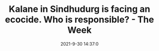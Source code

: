 ---
"title": "Kalane in Sindhudurg is facing an ecocide. Who is responsible? - The Week"
"date": "2021-9-30 14:37:0"
"feed_name": "GOOGLENEWSMINING"
"feed_website": "https://news.google.com/search?q=mining%2Bincident&hl=en-US&gl=US&ceid=US:en"
"feed_rss": "https://news.google.com/rss/search?q=mining%2Bincident&hl=en-US&gl=US&ceid=US:en"
"link": "https://www.theweek.in/theweek/statescan/2021/09/30/kalane-in-sindhudurg-is-facing-an-ecocide-who-is-responsible.html"
"source": "{'href': 'https://www.theweek.in', 'title': 'The Week'}"
"file": "_posts/2021-1-1-fff6ecc663de373528e0c9c3adee6619964e33d4.md"
"accident": "0"
"drilling": "0"
"dead": "0"
"injured": "0"
"arrested": "0"
"where": "unknown site"
"causes": "unknown"
"place": "unknown place"
---